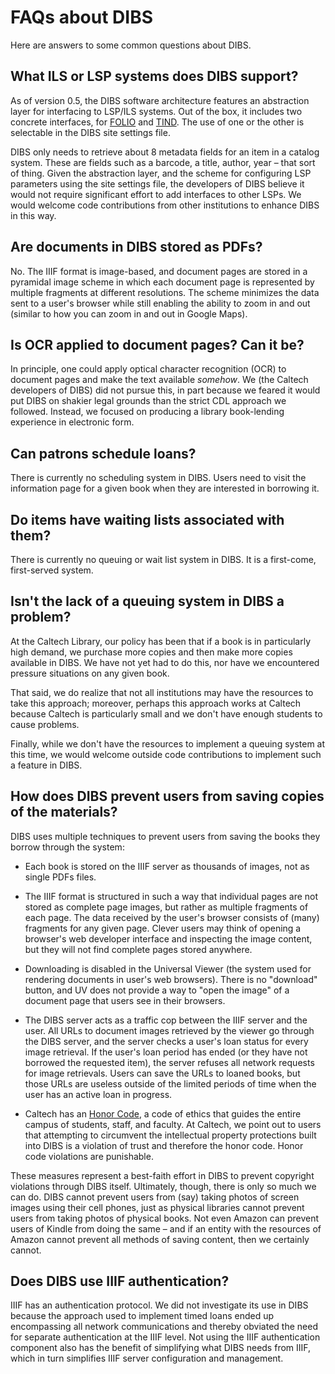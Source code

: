 # FAQs about DIBS

Here are answers to some common questions about DIBS.

## What ILS or LSP systems does DIBS support?

As of version 0.5, the DIBS software architecture features an abstraction layer for interfacing to LSP/ILS systems. Out of the box, it includes two concrete interfaces, for [FOLIO](https://www.folio.org) and [TIND](https://tind.io). The use of one or the other is selectable in the DIBS site settings file.

DIBS only needs to retrieve about 8 metadata fields for an item in a catalog system. These are fields such as a barcode, a title, author, year &ndash; that sort of thing.  Given the abstraction layer, and the scheme for configuring LSP parameters using the site settings file, the developers of DIBS believe it would not require significant effort to add interfaces to other LSPs. We would welcome code contributions from other institutions to enhance DIBS in this way.


## Are documents in DIBS stored as PDFs?

No. The IIIF format is image-based, and document pages are stored in a pyramidal image scheme in which each document page is represented by multiple fragments at different resolutions. The scheme minimizes the data sent to a user's browser while still enabling the ability to zoom in and out (similar to how you can zoom in and out in Google Maps).


## Is OCR applied to document pages? Can it be?

In principle, one could apply optical character recognition (OCR) to document pages and make the text available _somehow_. We (the Caltech developers of DIBS) did not pursue this, in part because we feared it would put DIBS on shakier legal grounds than the strict CDL approach we followed. Instead, we focused on producing a library book-lending experience in electronic form.


## Can patrons schedule loans?

There is currently no scheduling system in DIBS. Users need to visit the information page for a given book when they are interested in borrowing it.


## Do items have waiting lists associated with them?

There is currently no queuing or wait list system in DIBS. It is a first-come, first-served system.


## Isn't the lack of a queuing system in DIBS a problem?

At the Caltech Library, our policy has been that if a book is in particularly high demand, we purchase more copies and then make more copies available in DIBS. We have not yet had to do this, nor have we encountered pressure situations on any given book.

That said, we do realize that not all institutions may have the resources to take this approach; moreover, perhaps this approach works at Caltech because Caltech is particularly small and we don't have enough students to cause problems. 

Finally, while we don't have the resources to implement a queuing system at this time, we would welcome outside code contributions to implement such a feature in DIBS.


## How does DIBS prevent users from saving copies of the materials?

DIBS uses multiple techniques to prevent users from saving the books they borrow through the system:

* Each book is stored on the IIIF server as thousands of images, not as single PDFs files.

* The IIIF format is structured in such a way that individual pages are not stored as complete page images, but rather as multiple fragments of each page. The data received by the user's browser consists of (many) fragments for any given page. Clever users may think of opening a browser's web developer interface and inspecting the image content, but they will not find complete pages stored anywhere.

* Downloading is disabled in the Universal Viewer (the system used for rendering documents in user's web browsers). There is no "download" button, and UV does not provide a way to "open the image" of a document page that users see in their browsers.

* The DIBS server acts as a traffic cop between the IIIF server and the user. All URLs to document images retrieved by the viewer go through the DIBS server, and the server checks a user's loan status for every image retrieval. If the user's loan period has ended (or they have not borrowed the requested item), the server refuses all network requests for image retrievals. Users can save the URLs to loaned books, but those URLs are useless outside of the limited periods of time when the user has an active loan in progress.

* Caltech has an [Honor Code](https://deans.caltech.edu/HonorCode), a code of ethics that guides the entire campus of students, staff, and faculty. At Caltech, we point out to users that attempting to circumvent the intellectual property protections built into DIBS is a violation of trust and therefore the honor code. Honor code violations are punishable.

These measures represent a best-faith effort in DIBS to prevent copyright violations through DIBS itself. Ultimately, though, there is only so much we can do. DIBS cannot prevent users from (say) taking photos of screen images using their cell phones, just as physical libraries cannot prevent users from taking photos of physical books. Not even Amazon can prevent users of Kindle from doing the same &ndash; and if an entity with the resources of Amazon cannot prevent all methods of saving content, then we certainly cannot.


## Does DIBS use IIIF authentication?

IIIF has an authentication protocol. We did not investigate its use in DIBS because the approach used to implement timed loans ended up encompassing all network communications and thereby obviated the need for separate authentication at the IIIF level. Not using the IIIF authentication component also has the benefit of simplifying what DIBS needs from IIIF, which in turn simplifies IIIF server configuration and management.
